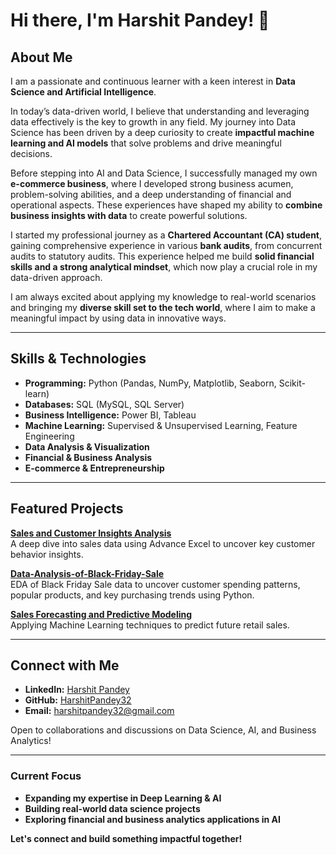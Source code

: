# Hi there, I'm Harshit Pandey! 👋

## About Me
I am a passionate and continuous learner with a keen interest in **Data Science and Artificial Intelligence**.

In today’s data-driven world, I believe that understanding and leveraging data effectively is the key to growth in any field. My journey into Data Science has been driven by a deep curiosity to create **impactful machine learning and AI models** that solve problems and drive meaningful decisions.

Before stepping into AI and Data Science, I successfully managed my own **e-commerce business**, where I developed strong business acumen, problem-solving abilities, and a deep understanding of financial and operational aspects. These experiences have shaped my ability to **combine business insights with data** to create powerful solutions.

I started my professional journey as a **Chartered Accountant (CA) student**, gaining comprehensive experience in various **bank audits**, from concurrent audits to statutory audits. This experience helped me build **solid financial skills and a strong analytical mindset**, which now play a crucial role in my data-driven approach.

I am always excited about applying my knowledge to real-world scenarios and bringing my **diverse skill set to the tech world**, where I aim to make a meaningful impact by using data in innovative ways.

---

## Skills & Technologies
- **Programming:** Python (Pandas, NumPy, Matplotlib, Seaborn, Scikit-learn)
- **Databases:** SQL (MySQL, SQL Server)
- **Business Intelligence:** Power BI, Tableau
- **Machine Learning:** Supervised & Unsupervised Learning, Feature Engineering
- **Data Analysis & Visualization**
- **Financial & Business Analysis**
- **E-commerce & Entrepreneurship**

---

## Featured Projects
**[Sales and Customer Insights Analysis](https://github.com/HarshitPandey32/Sales-and-Customer-Insights-Analysis-in-Excel)**  
A deep dive into sales data using Advance Excel to uncover key customer behavior insights.

**[Data-Analysis-of-Black-Friday-Sale](https://github.com/HarshitPandey32/Data-Analysis-of-Black-Friday-Sale-using-Python)**  
EDA of Black Friday Sale data to uncover customer spending patterns, popular products, and key purchasing trends using Python.

**[Sales Forecasting and Predictive Modeling](https://github.com/HarshitPandey32/Sales-Forecasting-and-Predictive-Modeling-for-Retail-Business)**  
Applying Machine Learning techniques to predict future retail sales.

---

## Connect with Me
- **LinkedIn:** [Harshit Pandey](https://www.linkedin.com/in/harshitpandey32/)
- **GitHub:** [HarshitPandey32](https://github.com/HarshitPandey32)
- **Email:** harshitpandey32@gmail.com

Open to collaborations and discussions on Data Science, AI, and Business Analytics!

---

### Current Focus
- **Expanding my expertise in Deep Learning & AI**
- **Building real-world data science projects**
- **Exploring financial and business analytics applications in AI**

**Let's connect and build something impactful together!**

